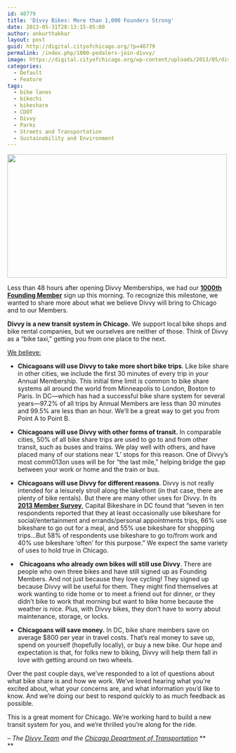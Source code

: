 ```yaml
---
id: 40779
title: 'Divvy Bikes: More than 1,000 Founders Strong'
date: 2013-05-31T20:13:15-05:00
author: ankurthakkar
layout: post
guid: http://digital.cityofchicago.org/?p=40779
permalink: /index.php/1000-pedalers-join-divvy/
image: https://digital.cityofchicago.org/wp-content/uploads/2013/05/divvybanner.png
categories:
  - Default
  - Feature
tags:
  - bike lanes
  - bikechi
  - bikeshare
  - CDOT
  - Divvy
  - Parks
  - Streets and Transportation
  - Sustainability and Environment
---
```

<img loading="lazy" class="aligncenter" alt="" src="http://media.giphy.com/media/CjRKKkQHQErks/original.gif" width="500" height="281" />

Less than 48 hours after opening Divvy Memberships, we had our <a href="http://divvybikes.com/Founding" target="_blank"><strong>1000th Founding Member</strong></a> sign up this morning. To recognize this milestone, we wanted to share more about what we believe Divvy will bring to Chicago and to our Members.

**Divvy is a new transit system in Chicago.** We support local bike shops and bike rental companies, but we ourselves are neither of those. Think of Divvy as a “bike taxi,” getting you from one place to the next.

<span style="text-decoration: underline;">We believe:</span>

  * **Chicagoans will use Divvy to take more short bike trips**. Like bike share in other cities, we include the first 30 minutes of every trip in your Annual Membership. This initial time limit is common to bike share systems all around the world from Minneapolis to London, Boston to Paris. In DC—which has had a successful bike share system for several years—97.2% of all trips by Annual Members are less than 30 minutes and 99.5% are less than an hour. We’ll be a great way to get you from Point A to Point B.

  * **Chicagoans will use Divvy with other forms of transit.** In comparable cities, 50% of all bike share trips are used to go to and from other transit, such as buses and trains. We play well with others, and have placed many of our stations near ‘L’ stops for this reason. One of Divvy’s most comm013on uses will be for “the last mile,” helping bridge the gap between your work or home and the train or bus.

  * **Chicagoans will use Divvy for different reasons**. Divvy is not really intended for a leisurely stroll along the lakefront (in that case, there are plenty of bike rentals). But there are many other uses for Divvy. In its **<a href="http://capitalbikeshare.com/system-data" target="_blank">2013 Member Survey</a>**, Capital Bikeshare in DC found that “seven in ten respondents reported that they at least occasionally use bikeshare for social/entertainment and errands/personal appointments trips, 66% use bikeshare to go out for a meal, and 55% use bikeshare for shopping trips…But 58% of respondents use bikeshare to go to/from work and 40% use bikeshare ‘often’ for this purpose.” We expect the same variety of uses to hold true in Chicago.

  *  **Chicagoans who already own bikes will still use Divvy**. There are people who own three bikes and have still signed up as Founding Members. And not just because they love cycling! They signed up because Divvy will be useful for them. They might find themselves at work wanting to ride home or to meet a friend out for dinner, or they didn’t bike to work that morning but want to bike home because the weather is nice. Plus, with Divvy bikes, they don’t have to worry about maintenance, storage, or locks.

  * **Chicagoans will save money.** In DC, bike share members save on average $800 per year in travel costs. That’s real money to save up, spend on yourself (hopefully locally), or buy a new bike. Our hope and expectation is that, for folks new to biking, Divvy will help them fall in love with getting around on two wheels.

Over the past couple days, we’ve responded to a lot of questions about what bike share is and how we work. We’ve loved hearing what you’re excited about, what your concerns are, and what information you’d like to know. And we’re doing our best to respond quickly to as much feedback as possible.

This is a great moment for Chicago. We’re working hard to build a new transit system for you, and we’re thrilled you’re along for the ride.

_&#8211; The [Divvy Team](http://divvybikes.tumblr.com) and the [Chicago Department of Transportation](http://chic.ag/cdot "CDOT")_ **  
**